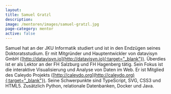 ```yaml
---
layout:
title: Samuel Gratzl
description: 
image: /mentoren/images/samuel-gratzl.jpg
page-category: mentor
active: false
---
```


Samuel hat an der JKU Informatik studiert und ist in den Endzügen seines Doktoratsstudium. Er mit Mitgründer und Hauptentwickler von 
datavisyn GmbH ([http://datavisyn.io](http://datavisyn.io){:target="_blank"}). Überdies ist er als Lektor an der FH Salzburg und FH Hagenberg tätig. 
Sein Fokus ist die interaktive Visualisierung und Analyse von Daten im Web. Er ist Mitglied des Caleydo Projekts ([http://caleydo.org](http://caleydo.org){:target="_blank"}). Seine Schwerpunkte sind TypeScript, SVG,
CSS3 und HTML5. Zusätzlich Python, relationale Datenbanken, Docker und Java.

